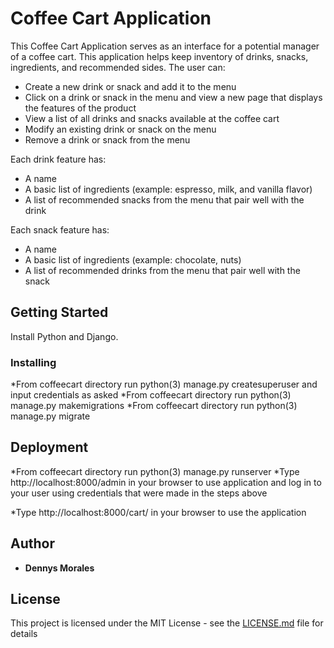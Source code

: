 # Coffee Cart Application

This Coffee Cart Application serves as an interface for a potential manager of a coffee cart. This application helps keep inventory of drinks, snacks, ingredients, and recommended sides. The user can:

- Create a new drink or snack and add it to the menu
- Click on a drink or snack in the menu and view a new page that displays the features of the product
- View a list of all drinks and snacks available at the coffee cart
- Modify an existing drink or snack on the menu
- Remove a drink or snack from the menu

Each drink feature has:
- A name
- A basic list of ingredients (example: espresso, milk, and vanilla flavor)
- A list of recommended snacks from the menu that pair well with the drink

Each snack feature has:
- A name
- A basic list of ingredients (example: chocolate, nuts)
- A list of recommended drinks from the menu that pair well with the snack

## Getting Started

Install Python and Django.

### Installing


*From coffeecart directory run python(3) manage.py createsuperuser and input credentials as asked
*From coffeecart directory run python(3) manage.py makemigrations
*From coffeecart directory run python(3) manage.py migrate


## Deployment

*From coffeecart directory run python(3) manage.py runserver
*Type http://localhost:8000/admin in your browser to use application and log in to your user using credentials that were made in the steps above

*Type http://localhost:8000/cart/ in your browser to use the application

## Author

* **Dennys Morales**

## License

This project is licensed under the MIT License - see the [LICENSE.md](LICENSE.md) file for details

